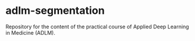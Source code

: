 # adlm-segmentation
Repository for the content of the practical course of Applied Deep Learning in Medicine (ADLM).
